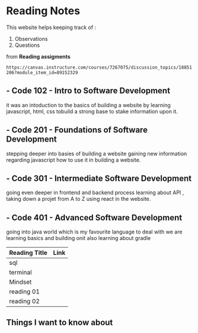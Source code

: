 # **Reading Notes**


This website helps keeping track of : 

1. Observations 
2. Questions 
 
 from **Reading assigments** 
 
 `https://canvas.instructure.com/courses/7267075/discussion_topics/18851206?module_item_id=89152329`

## - Code 102 - Intro to Software Development
it was an intoduction to the basics  of building a website by  learning javascript, html, css tobuild a strong base to stake information upon it.

## - Code 201 - Foundations of Software Development
stepping deeper into basies of building a website gaining new information regarding javascript how to use it in building a website.

## - Code 301 - Intermediate Software Development
going even deeper in frontend and backend process learning about API , taking down a projet from A to Z using react in the website.

## - Code 401 - Advanced Software Development 
going into java world which is my favourite language to deal with we are learning basics and building onit also learning about gradle 



| Reading Title                    | Link                                   |
|----------------------------------|----------------------------------------|
| sql                 |                                                     |
| terminal            |                                                     |
| Mindset             |                                                     |
| reading 01          |                                                     |
| reading 02          |                                                     |










## Things I want to know about 

